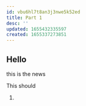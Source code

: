 ```yaml
---
id: vbu6hl7t8an3j3nwe5k52ed
title: Part 1
desc: ''
updated: 1655432335597
created: 1655337273851
---
```


## Hello

this is the news

This should

1.
